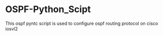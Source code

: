 # OSPF-Python_Scipt
This ospf pyntc script is used to configure ospf routing protocol on cisco iosvl2

